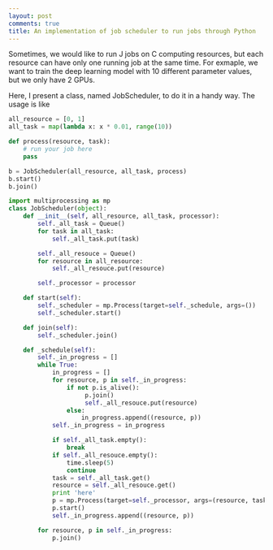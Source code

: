 ```yaml
---
layout: post
comments: true
title: An implementation of job scheduler to run jobs through Python
---
```


Sometimes, we would like to run J jobs on C computing resources, but each
resource can have only one running job at the same time. 
For exmaple,
we want to train the deep learning model with 10 different parameter values, 
but we only have
2 GPUs. 

Here, I present a class, named JobScheduler, to do it in a handy way. The usage is like 
```python
all_resource = [0, 1]
all_task = map(lambda x: x * 0.01, range(10))

def process(resource, task):
    # run your job here
    pass

b = JobScheduler(all_resource, all_task, process)
b.start()
b.join()
```

```python
import multiprocessing as mp
class JobScheduler(object):
    def __init__(self, all_resource, all_task, processor):
        self._all_task = Queue()
        for task in all_task:
            self._all_task.put(task)

        self._all_resouce = Queue()
        for resource in all_resource:
            self._all_resouce.put(resource)

        self._processor = processor

    def start(self):
        self._scheduler = mp.Process(target=self._schedule, args=())
        self._scheduler.start()

    def join(self):
        self._scheduler.join()

    def _schedule(self):
        self._in_progress = []
        while True:
            in_progress = []
            for resource, p in self._in_progress:
                if not p.is_alive():
                     p.join()
                     self._all_resouce.put(resource)
                else:
                    in_progress.append((resource, p))
            self._in_progress = in_progress

            if self._all_task.empty():
                break
            if self._all_resouce.empty():
                time.sleep(5)
                continue
            task = self._all_task.get()
            resource = self._all_resouce.get()
            print 'here'
            p = mp.Process(target=self._processor, args=(resource, task))
            p.start()
            self._in_progress.append((resource, p))

        for resource, p in self._in_progress:
            p.join()
```
